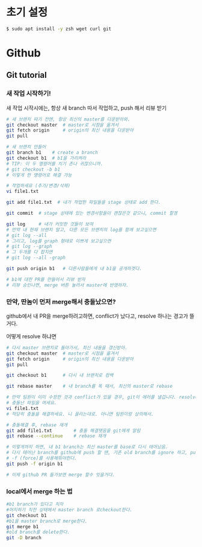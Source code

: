 # 초기 설정
```bash
$ sudo apt install -y zsh wget curl git
```

# Github 

## Git tutorial

### 새 작업 시작하기!

새 작업 시작시에는, 항상 새 branch 따서 작업하고, push 해서 리뷰 받기

```bash
# 새 브랜치 따기 전엔, 항상 최신의 master를 다운받아와.
git checkout master  # master로 시점을 옮겨서
git fetch origin     # origin의 최신 내용을 다운받아
git pull

# 새 브랜치 만들어
git branch b1    # create a branch
git checkout b1  # b1을 가리켜라
# TIP: 이 두 명령어를 치기 존나 귀찮으니까. 
# git checkout -b b1 
# 이렇게 한 명령어로 해결 가능

# 작업하세요 (추가/변경/삭제)
vi file1.txt

git add file1.txt  # 내가 작업한 파일들을 stage 상태로 add 한다.

git commit  # stage 상태에 있는 변경사항들이 괜찮은것 같으니, commit 할겡

git log     # 내가 커밋한 것들이 보여
# 만약 내 현재 브랜치 말고, 다른 모든 브랜치의 log를 함께 보고싶으면
# git log --all
# 그리고, log를 graph 형태로 이쁘게 보고싶으면
# git log --graph
# 그 두개를 다 합치면
# git log --all -graph

git push origin b1   # 다른사람들에게 내 b1을 공개하겟다.

# b1에 대한 PR를 만들어서 리뷰 받자
# 리뷰 승인나면, merge 버튼 눌러서 master에 반영하자.
```

### 만약, 딴놈이 먼저 merge해서 충돌났으면?

github에서 내 PR을 merge하려고하면, conflict가 났다고, resolve 하나는 경고가 뜰거다.

어떻게 resolve 하냐면

```bash
# 다시 master 브랜치로 돌아가서, 최신 내용을 갱신받아.
git checkout master  # master로 시점을 옮겨서
git fetch origin     # origin의 최신 내용을 다운받아
git pull

git checkout b1      # 다시 내 브랜치로 컴백

git rebase master    # 내 branch를 똑 때서, 최신의 master로 rebase

# 만약 팀원이 이미 수정한 것과 conflict가 있을 경우, git이 에러를 낼겁니다. resolve 하라고,
# 충돌난 파일을 여세요.
vi file1.txt
# 적당히 충돌을 해결하세요. 니 꼴리는대로. 아니면 팀원이랑 상의해서.

# 충돌해결 후, rebase 재개
git add file1.txt        # 충돌 해결됏음을 git에게 알림
git rebase --continue    # rebase 재개

# 이렇게까지 하면, 내 b1 branch는 최신 master를 base로 다시 태어났음.
# 다시 태어난 branch를 github에 push 할 땐, 기존 old branch를 ignore 하고, push할수잇도록,
# -f (force)를 사용해줘야한다.
git push -f origin b1

# 이제 github PR 들가보면 merge 할수 잇을거다.
```
### local에서 merge 하는 법
```bash
#b1 branch가 있다고 치자
#머지하기 직전 상태에서 master branch 로checkout한다. 
git checkout b1 
#b1을 master branch로 merge한다.
git merge b1
#old branch를 delete한다.
git -D branch
